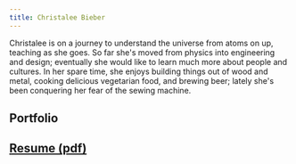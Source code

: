```yaml
---
title: Christalee Bieber
---
```


Christalee is on a journey to understand the universe from atoms on up, teaching as she goes. So far she's moved from physics into engineering and design; eventually she would like to learn much more about people and cultures. In her spare time, she enjoys building things out of wood and metal, cooking delicious vegetarian food, and brewing beer; lately she's been conquering her fear of the sewing machine.

## Portfolio

## [Resume (pdf)](/docs/cbieber_resume_0817.pdf)
